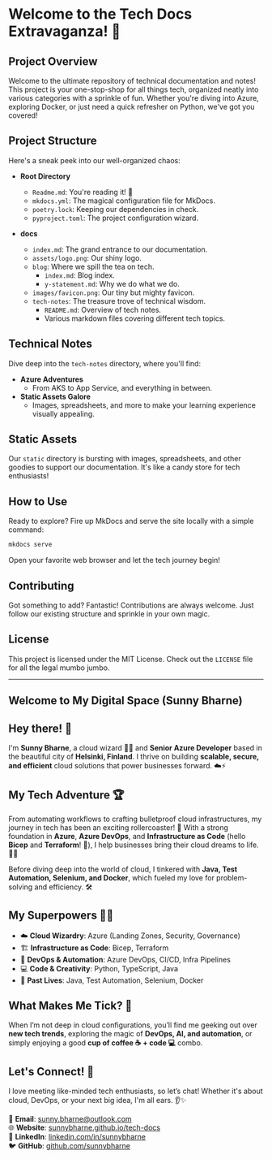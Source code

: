# Welcome to the Tech Docs Extravaganza! 🎉

## Project Overview

Welcome to the ultimate repository of technical documentation and notes! This project is your one-stop-shop for all things tech, organized neatly into various categories with a sprinkle of fun. Whether you're diving into Azure, exploring Docker, or just need a quick refresher on Python, we've got you covered!

## Project Structure

Here's a sneak peek into our well-organized chaos:

- **Root Directory**
  - `Readme.md`: You're reading it! 📖
  - `mkdocs.yml`: The magical configuration file for MkDocs.
  - `poetry.lock`: Keeping our dependencies in check.
  - `pyproject.toml`: The project configuration wizard.

- **docs**
  - `index.md`: The grand entrance to our documentation.
  - `assets/logo.png`: Our shiny logo.
  - `blog`: Where we spill the tea on tech.
    - `index.md`: Blog index.
    - `y-statement.md`: Why we do what we do.
  - `images/favicon.png`: Our tiny but mighty favicon.
  - `tech-notes`: The treasure trove of technical wisdom.
    - `README.md`: Overview of tech notes.
    - Various markdown files covering different tech topics.

## Technical Notes

Dive deep into the `tech-notes` directory, where you'll find:

- **Azure Adventures**
  - From AKS to App Service, and everything in between.
- **Static Assets Galore**
  - Images, spreadsheets, and more to make your learning experience visually appealing.

## Static Assets

Our `static` directory is bursting with images, spreadsheets, and other goodies to support our documentation. It's like a candy store for tech enthusiasts!

## How to Use

Ready to explore? Fire up MkDocs and serve the site locally with a simple command:

```sh
mkdocs serve
```

Open your favorite web browser and let the tech journey begin!

## Contributing

Got something to add? Fantastic! Contributions are always welcome. Just follow our existing structure and sprinkle in your own magic.

## License

This project is licensed under the MIT License. Check out the `LICENSE` file for all the legal mumbo jumbo.

----

## Welcome to My Digital Space (Sunny Bharne)

## Hey there! 👋
I'm **Sunny Bharne**, a cloud wizard 🧙‍♂️ and **Senior Azure Developer** based in the beautiful city of **Helsinki, Finland**. I thrive on building **scalable, secure, and efficient** cloud solutions that power businesses forward. ☁️⚡

## My Tech Adventure 🏆
From automating workflows to crafting bulletproof cloud infrastructures, my journey in tech has been an exciting rollercoaster! 🎢 With a strong foundation in **Azure**, **Azure DevOps**, and **Infrastructure as Code** (hello **Bicep** and **Terraform**! 👋), I help businesses bring their cloud dreams to life. 💭💡

Before diving deep into the world of cloud, I tinkered with **Java, Test Automation, Selenium, and Docker**, which fueled my love for problem-solving and efficiency. 🛠️

## My Superpowers 🦸‍♂️
- ☁️ **Cloud Wizardry**: Azure (Landing Zones, Security, Governance)
- 🏗️ **Infrastructure as Code**: Bicep, Terraform
- 🚀 **DevOps & Automation**: Azure DevOps, CI/CD, Infra Pipelines
- 💻 **Code & Creativity**: Python, TypeScript, Java
- 🔄 **Past Lives**: Java, Test Automation, Selenium, Docker

## What Makes Me Tick? 🤔
When I’m not deep in cloud configurations, you’ll find me geeking out over **new tech trends**, exploring the magic of **DevOps, AI, and automation**, or simply enjoying a good **cup of coffee ☕ + code 💻** combo.

## Let's Connect! 🤝
I love meeting like-minded tech enthusiasts, so let’s chat! Whether it's about cloud, DevOps, or your next big idea, I'm all ears. 👂✨

📧 **Email**: [sunny.bharne@outlook.com](mailto:sunny.bharne@outlook.com)  
🌐 **Website**: [sunnybharne.github.io/tech-docs](https://sunnybharne.github.io/tech-docs/)  
💼 **LinkedIn**: [linkedin.com/in/sunnybharne](https://www.linkedin.com/in/sunnybharne/)  
🐦 **GitHub**: [github.com/sunnybharne](https://github.com/sunnybharne)
